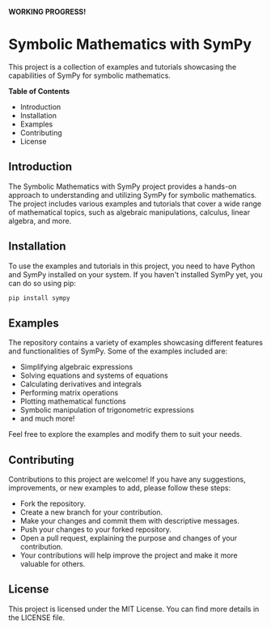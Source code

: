 **WORKING PROGRESS!**

# Symbolic Mathematics with SymPy

This project is a collection of examples and tutorials showcasing the capabilities of SymPy for symbolic mathematics.

**Table of Contents**

- Introduction
- Installation
- Examples
- Contributing
- License

## Introduction

The Symbolic Mathematics with SymPy project provides a hands-on approach to understanding and utilizing SymPy for symbolic mathematics. The project includes various examples and tutorials that cover a wide range of mathematical topics, such as algebraic manipulations, calculus, linear algebra, and more.

## Installation

To use the examples and tutorials in this project, you need to have Python and SymPy installed on your system. If you haven't installed SymPy yet, you can do so using pip:

```python
pip install sympy
```

## Examples

The repository contains a variety of examples showcasing different features and functionalities of SymPy. Some of the examples included are:

- Simplifying algebraic expressions
- Solving equations and systems of equations
- Calculating derivatives and integrals
- Performing matrix operations
- Plotting mathematical functions
- Symbolic manipulation of trigonometric expressions
- and much more!

Feel free to explore the examples and modify them to suit your needs.

## Contributing

Contributions to this project are welcome! If you have any suggestions, improvements, or new examples to add, please follow these steps:

- Fork the repository.
- Create a new branch for your contribution.
- Make your changes and commit them with descriptive messages.
- Push your changes to your forked repository.
- Open a pull request, explaining the purpose and changes of your contribution.
- Your contributions will help improve the project and make it more valuable for others.

## License

This project is licensed under the MIT License. You can find more details in the LICENSE file.

